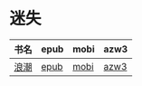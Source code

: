 # 迷失

| 书名 | epub | mobi | azw3 |
| --- | --- | --- | --- |
| [浪潮](None) | [epub](None) | [mobi](None) | [azw3](None) |
